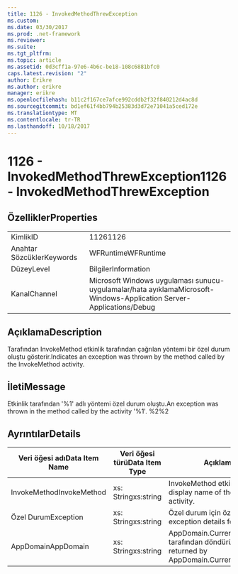 ```yaml
---
title: 1126 - InvokedMethodThrewException
ms.custom: 
ms.date: 03/30/2017
ms.prod: .net-framework
ms.reviewer: 
ms.suite: 
ms.tgt_pltfrm: 
ms.topic: article
ms.assetid: 0d3cff1a-97e6-4b6c-be18-108c6881bfc0
caps.latest.revision: "2"
author: Erikre
ms.author: erikre
manager: erikre
ms.openlocfilehash: b11c2f167ce7afce992cddb2f32f840212d4ac8d
ms.sourcegitcommit: bd1ef61f4bb794b25383d3d72e71041a5ced172e
ms.translationtype: MT
ms.contentlocale: tr-TR
ms.lasthandoff: 10/18/2017
---
```

# <a name="1126---invokedmethodthrewexception"></a><span data-ttu-id="e6604-102">1126 - InvokedMethodThrewException</span><span class="sxs-lookup"><span data-stu-id="e6604-102">1126 - InvokedMethodThrewException</span></span>
## <a name="properties"></a><span data-ttu-id="e6604-103">Özellikler</span><span class="sxs-lookup"><span data-stu-id="e6604-103">Properties</span></span>  
  
|||  
|-|-|  
|<span data-ttu-id="e6604-104">Kimlik</span><span class="sxs-lookup"><span data-stu-id="e6604-104">ID</span></span>|<span data-ttu-id="e6604-105">1126</span><span class="sxs-lookup"><span data-stu-id="e6604-105">1126</span></span>|  
|<span data-ttu-id="e6604-106">Anahtar Sözcükler</span><span class="sxs-lookup"><span data-stu-id="e6604-106">Keywords</span></span>|<span data-ttu-id="e6604-107">WFRuntime</span><span class="sxs-lookup"><span data-stu-id="e6604-107">WFRuntime</span></span>|  
|<span data-ttu-id="e6604-108">Düzey</span><span class="sxs-lookup"><span data-stu-id="e6604-108">Level</span></span>|<span data-ttu-id="e6604-109">Bilgiler</span><span class="sxs-lookup"><span data-stu-id="e6604-109">Information</span></span>|  
|<span data-ttu-id="e6604-110">Kanal</span><span class="sxs-lookup"><span data-stu-id="e6604-110">Channel</span></span>|<span data-ttu-id="e6604-111">Microsoft Windows uygulaması sunucu-uygulamalar/hata ayıklama</span><span class="sxs-lookup"><span data-stu-id="e6604-111">Microsoft-Windows-Application Server-Applications/Debug</span></span>|  
  
## <a name="description"></a><span data-ttu-id="e6604-112">Açıklama</span><span class="sxs-lookup"><span data-stu-id="e6604-112">Description</span></span>  
 <span data-ttu-id="e6604-113">Tarafından InvokeMethod etkinlik tarafından çağrılan yöntemi bir özel durum oluştu gösterir.</span><span class="sxs-lookup"><span data-stu-id="e6604-113">Indicates an exception was thrown by the method called by the InvokeMethod activity.</span></span>  
  
## <a name="message"></a><span data-ttu-id="e6604-114">İleti</span><span class="sxs-lookup"><span data-stu-id="e6604-114">Message</span></span>  
 <span data-ttu-id="e6604-115">Etkinlik tarafından '%1' adlı yöntemi özel durum oluştu.</span><span class="sxs-lookup"><span data-stu-id="e6604-115">An exception was thrown in the method called by the activity '%1'.</span></span> <span data-ttu-id="e6604-116">%2</span><span class="sxs-lookup"><span data-stu-id="e6604-116">%2</span></span>  
  
## <a name="details"></a><span data-ttu-id="e6604-117">Ayrıntılar</span><span class="sxs-lookup"><span data-stu-id="e6604-117">Details</span></span>  
  
|<span data-ttu-id="e6604-118">Veri öğesi adı</span><span class="sxs-lookup"><span data-stu-id="e6604-118">Data Item Name</span></span>|<span data-ttu-id="e6604-119">Veri öğesi türü</span><span class="sxs-lookup"><span data-stu-id="e6604-119">Data Item Type</span></span>|<span data-ttu-id="e6604-120">Açıklama</span><span class="sxs-lookup"><span data-stu-id="e6604-120">Description</span></span>|  
|--------------------|--------------------|-----------------|  
|<span data-ttu-id="e6604-121">InvokeMethod</span><span class="sxs-lookup"><span data-stu-id="e6604-121">InvokeMethod</span></span>|<span data-ttu-id="e6604-122">xs: String</span><span class="sxs-lookup"><span data-stu-id="e6604-122">xs:string</span></span>|<span data-ttu-id="e6604-123">InvokeMethod etkinlik görünen adı.</span><span class="sxs-lookup"><span data-stu-id="e6604-123">The display name of the InvokeMethod activity.</span></span>|  
|<span data-ttu-id="e6604-124">Özel Durum</span><span class="sxs-lookup"><span data-stu-id="e6604-124">Exception</span></span>|<span data-ttu-id="e6604-125">xs: String</span><span class="sxs-lookup"><span data-stu-id="e6604-125">xs:string</span></span>|<span data-ttu-id="e6604-126">Özel durum için özel durum ayrıntıları</span><span class="sxs-lookup"><span data-stu-id="e6604-126">The exception details for the exception</span></span>|  
|<span data-ttu-id="e6604-127">AppDomain</span><span class="sxs-lookup"><span data-stu-id="e6604-127">AppDomain</span></span>|<span data-ttu-id="e6604-128">xs: String</span><span class="sxs-lookup"><span data-stu-id="e6604-128">xs:string</span></span>|<span data-ttu-id="e6604-129">AppDomain.CurrentDomain.FriendlyName tarafından döndürülen dize.</span><span class="sxs-lookup"><span data-stu-id="e6604-129">The string returned by AppDomain.CurrentDomain.FriendlyName.</span></span>|
